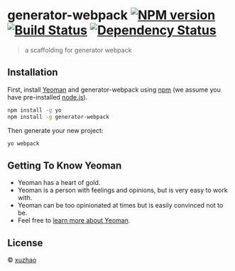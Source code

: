 # generator-webpack [![NPM version][npm-image]][npm-url] [![Build Status][travis-image]][travis-url] [![Dependency Status][daviddm-image]][daviddm-url]
> a scaffolding for generator webpack

## Installation

First, install [Yeoman](http://yeoman.io) and generator-webpack using [npm](https://www.npmjs.com/) (we assume you have pre-installed [node.js](https://nodejs.org/)).

```bash
npm install -g yo
npm install -g generator-webpack
```

Then generate your new project:

```bash
yo webpack
```

## Getting To Know Yeoman

 * Yeoman has a heart of gold.
 * Yeoman is a person with feelings and opinions, but is very easy to work with.
 * Yeoman can be too opinionated at times but is easily convinced not to be.
 * Feel free to [learn more about Yeoman](http://yeoman.io/).

## License

 © [xuzhao]()


[npm-image]: https://badge.fury.io/js/generator-webpack.svg
[npm-url]: https://npmjs.org/package/generator-webpack
[travis-image]: https://travis-ci.org/1617301803/generator-webpack.svg?branch=master
[travis-url]: https://travis-ci.org/1617301803/generator-webpack
[daviddm-image]: https://david-dm.org/1617301803/generator-webpack.svg?theme=shields.io
[daviddm-url]: https://david-dm.org/1617301803/generator-webpack
